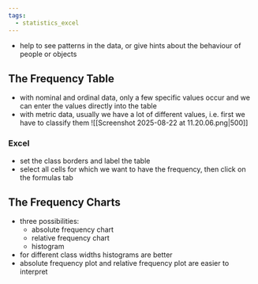 ```yaml
---
tags:
  - statistics_excel
---
```

- help to see patterns in the data, or give hints about the behaviour of people or objects
## The Frequency Table
- with nominal and ordinal data, only a few specific values occur and we can enter the values directly into the table
- with metric data, usually we have a lot of different values, i.e. first we have to classify them
![[Screenshot 2025-08-22 at 11.20.06.png|500]]
### Excel
- set the class borders and label the table
- select all cells for which we want to have the frequency, then click on the formulas tab
## The Frequency Charts
- three possibilities:
	- absolute frequency chart
	- relative frequency chart
	- histogram
- for different class widths histograms are better
- absolute frequency plot and relative frequency plot are easier to interpret